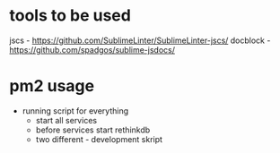 # tools to be used
jscs - https://github.com/SublimeLinter/SublimeLinter-jscs/
docblock - https://github.com/spadgos/sublime-jsdocs/

# pm2 usage
- running script for everything
	- start all services
	- before services start rethinkdb
	- two different - development skript